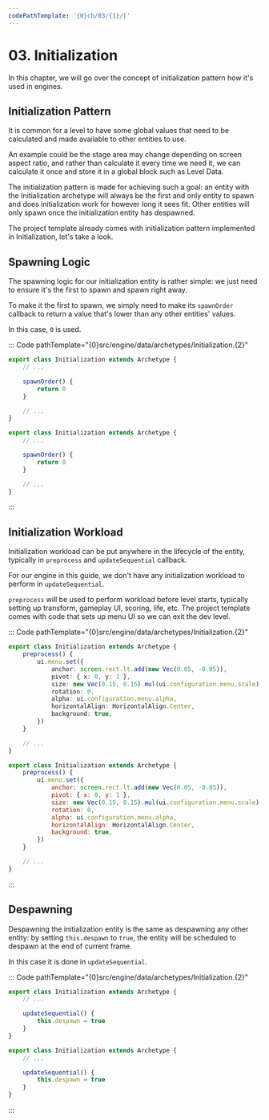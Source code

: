 ```yaml
---
codePathTemplate: '{0}ch/03/{1}/|'
---
```


# 03. Initialization

In this chapter, we will go over the concept of initialization pattern how it's used in engines.

## Initialization Pattern

It is common for a level to have some global values that need to be calculated and made available to other entities to use.

An example could be the stage area may change depending on screen aspect ratio, and rather than calculate it every time we need it, we can calculate it once and store it in a global block such as Level Data.

The initialization pattern is made for achieving such a goal: an entity with the Initialization archetype will always be the first and only entity to spawn and does initialization work for however long it sees fit. Other entities will only spawn once the initialization entity has despawned.

The project template already comes with initialization pattern implemented in Initialization, let's take a look.

## Spawning Logic

The spawning logic for our initialization entity is rather simple: we just need to ensure it's the first to spawn and spawn right away.

To make it the first to spawn, we simply need to make its `spawnOrder` callback to return a value that's lower than any other entities' values.

In this case, `0` is used.

::: Code pathTemplate="{0}src/engine/data/archetypes/Initialization.{2}"

```ts
export class Initialization extends Archetype {
    // ...

    spawnOrder() {
        return 0
    }

    // ...
}
```

```js
export class Initialization extends Archetype {
    // ...

    spawnOrder() {
        return 0
    }

    // ...
}
```

:::

## Initialization Workload

Initialization workload can be put anywhere in the lifecycle of the entity, typically in `preprocess` and `updateSequential` callback.

For our engine in this guide, we don't have any initialization workload to perform in `updateSequential`.

`preprocess` will be used to perform workload before level starts, typically setting up transform, gameplay UI, scoring, life, etc. The project template comes with code that sets up menu UI so we can exit the dev level.

::: Code pathTemplate="{0}src/engine/data/archetypes/Initialization.{2}"

```ts
export class Initialization extends Archetype {
    preprocess() {
        ui.menu.set({
            anchor: screen.rect.lt.add(new Vec(0.05, -0.05)),
            pivot: { x: 0, y: 1 },
            size: new Vec(0.15, 0.15).mul(ui.configuration.menu.scale),
            rotation: 0,
            alpha: ui.configuration.menu.alpha,
            horizontalAlign: HorizontalAlign.Center,
            background: true,
        })
    }

    // ...
}
```

```js
export class Initialization extends Archetype {
    preprocess() {
        ui.menu.set({
            anchor: screen.rect.lt.add(new Vec(0.05, -0.05)),
            pivot: { x: 0, y: 1 },
            size: new Vec(0.15, 0.15).mul(ui.configuration.menu.scale),
            rotation: 0,
            alpha: ui.configuration.menu.alpha,
            horizontalAlign: HorizontalAlign.Center,
            background: true,
        })
    }

    // ...
}
```

:::

## Despawning

Despawning the initialization entity is the same as despawning any other entity: by setting `this.despawn` to `true`, the entity will be scheduled to despawn at the end of current frame.

In this case it is done in `updateSequential`.

::: Code pathTemplate="{0}src/engine/data/archetypes/Initialization.{2}"

```ts
export class Initialization extends Archetype {
    // ...

    updateSequential() {
        this.despawn = true
    }
}
```

```js
export class Initialization extends Archetype {
    // ...

    updateSequential() {
        this.despawn = true
    }
}
```

:::
